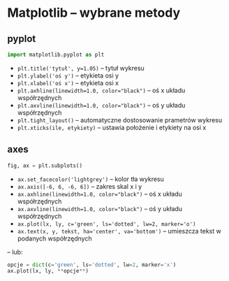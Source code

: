 Matplotlib – wybrane metody
=============================

pyplot
------

```python
import matplotlib.pyplot as plt
```

- `plt.title('tytuł', y=1.05)` – tytuł wykresu
- `plt.ylabel('oś y')` – etykieta osi y
- `plt.xlabel('oś x')` – etykieta osi x
- `plt.axhline(linewidth=1.0, color="black")` – oś x układu współrzędnych
- `plt.axvline(linewidth=1.0, color="black")` – oś y układu współrzędnych
- `plt.tight_layout()` – automatyczne dostosowanie prametrów wykresu
- `plt.xticks(ile, etykiety)` – ustawia położenie i etykiety na osi x

axes
----

```python
fig, ax = plt.subplots()
```


- `ax.set_facecolor('lightgrey')` – kolor tła wykresu
- `ax.axis([-6, 6, -6, 6])` – zakres skal x i y
- `ax.axhline(linewidth=1.0, color="black")` – oś x układu współrzędnych
- `ax.axvline(linewidth=1.0, color="black")` – oś y układu współrzędnych
- `ax.plot(lx, ly, c='green', ls='dotted', lw=2, marker='o')`
- `ax.text(x, y, tekst, ha='center', va='bottom')` – umieszcza tekst w podanych współrzędnych

– lub:

```python
opcje = dict(c='green', ls='dotted', lw=2, marker='x')
ax.plot(lx, ly, **opcje**)
```